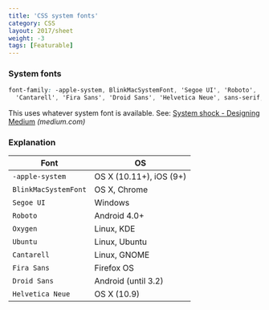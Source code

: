 ```yaml
---
title: 'CSS system fonts'
category: CSS
layout: 2017/sheet
weight: -3
tags: [Featurable]
---
```


### System fonts

```css
font-family: -apple-system, BlinkMacSystemFont, 'Segoe UI', 'Roboto', 'Oxygen', 'Ubuntu',
  'Cantarell', 'Fira Sans', 'Droid Sans', 'Helvetica Neue', sans-serif;
```

This uses whatever system font is available. See: [System shock - Designing Medium](https://medium.design/system-shock-6b1dc6d6596f?gi=90078e194544) _(medium.com)_

### Explanation

| Font                 | OS                      |
| -------------------- | ----------------------- |
| `-apple-system`      | OS X (10.11+), iOS (9+) |
| `BlinkMacSystemFont` | OS X, Chrome            |
| `Segoe UI`           | Windows                 |
| `Roboto`             | Android 4.0+            |
| `Oxygen`             | Linux, KDE              |
| `Ubuntu`             | Linux, Ubuntu           |
| `Cantarell`          | Linux, GNOME            |
| `Fira Sans`          | Firefox OS              |
| `Droid Sans`         | Android (until 3.2)     |
| `Helvetica Neue`     | OS X (10.9)             |

